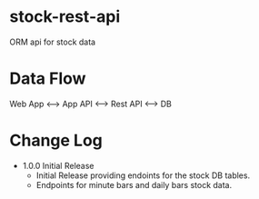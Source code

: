 # stock-rest-api
ORM api for stock data

# Data Flow
Web App <--> App API <--> Rest API <--> DB

# Change Log
- 1.0.0 Initial Release
    - Initial Release providing endoints for the stock DB tables.
    - Endpoints for minute bars and daily bars stock data.